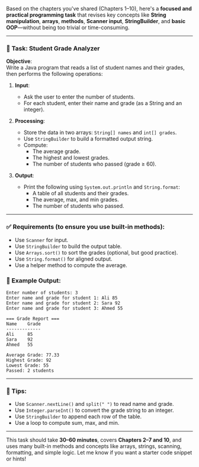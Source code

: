Based on the chapters you've shared (Chapters 1–10), here's a **focused and practical programming task** that revises key concepts like **String manipulation**, **arrays**, **methods**, **Scanner input**, **StringBuilder**, and **basic OOP**—without being too trivial or time-consuming.

---

### 🧠 **Task: Student Grade Analyzer**

**Objective**:  
Write a Java program that reads a list of student names and their grades, then performs the following operations:

1. **Input**:

   - Ask the user to enter the number of students.
   - For each student, enter their name and grade (as a String and an integer).

2. **Processing**:

   - Store the data in two arrays: `String[] names` and `int[] grades`.
   - Use `StringBuilder` to build a formatted output string.
   - Compute:
     - The average grade.
     - The highest and lowest grades.
     - The number of students who passed (grade ≥ 60).

3. **Output**:
   - Print the following using `System.out.println` and `String.format`:
     - A table of all students and their grades.
     - The average, max, and min grades.
     - The number of students who passed.

---

### ✅ Requirements (to ensure you use built-in methods):

- Use `Scanner` for input.
- Use `StringBuilder` to build the output table.
- Use `Arrays.sort()` to sort the grades (optional, but good practice).
- Use `String.format()` for aligned output.
- Use a helper method to compute the average.

<div style="page-break-after: always;"></div>

### 📝 Example Output:

```
Enter number of students: 3
Enter name and grade for student 1: Ali 85
Enter name and grade for student 2: Sara 92
Enter name and grade for student 3: Ahmed 55

=== Grade Report ===
Name    Grade
-------------
Ali     85
Sara    92
Ahmed   55

Average Grade: 77.33
Highest Grade: 92
Lowest Grade: 55
Passed: 2 students
```

---

### 🧩 Tips:

- Use `Scanner.nextLine()` and `split(" ")` to read name and grade.
- Use `Integer.parseInt()` to convert the grade string to an integer.
- Use `StringBuilder` to append each row of the table.
- Use a loop to compute sum, max, and min.

---

This task should take **30–60 minutes**, covers **Chapters 2–7 and 10**, and uses many built-in methods and concepts like arrays, strings, scanning, formatting, and simple logic. Let me know if you want a starter code snippet or hints!
